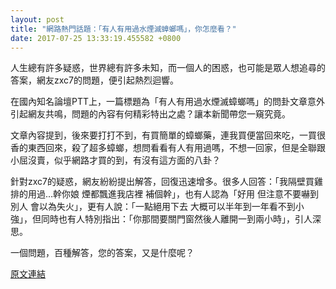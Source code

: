 ```yaml
---
layout: post
title: "網路熱門話題：「有人有用過水煙滅蟑螂嗎」，你怎麼看？"
date: 2017-07-25 13:33:19.455582 +0800
---
```


人生總有許多疑惑，世界總有許多未知，而一個人的困惑，也可能是眾人想追尋的答案，網友zxc7的問題，便引起熱烈迴響。

在國內知名論壇PTT上，一篇標題為「有人有用過水煙滅蟑螂嗎」的問卦文章意外引起網友共鳴，問題的內容有何精彩特出之處？讓本新聞帶您一窺究竟。

文章內容提到，後來要打打不到，有買簡單的蟑螂藥，連我買便當回來吃，一買很香的東西回來，殺了超多蟑螂，想問看看有人有用過嗎，不想一回家，但是全聯跟小屈沒賣，似乎網路才買的到，有沒有這方面的八卦？

針對zxc7的疑惑，網友紛紛提出解答，回復迅速增多。很多人回答：「我隔壁買雞排的用過...幹你娘 煙都飄進我店裡 補個幹」，也有人認為「好用 但注意不要嚇到別人 會以為失火」，更有人說：「一點絕用下去 大概可以半年到一年看不到小強」，但同時也有人特別指出：「你那間要關門窗然後人離開一到兩小時」，引人深思。

一個問題，百種解答，您的答案，又是什麼呢？

<a href = "https://www.ptt.cc/bbs/Gossiping/M.1500896704.A.3A8.html">原文連結</a>

